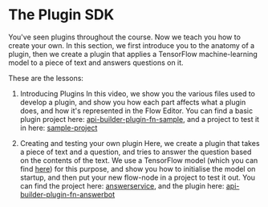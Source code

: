 # The Plugin SDK

You've seen plugins throughout the course. Now we teach you how to create your own. In this section, we first introduce you to the anatomy of a plugin, then we create a plugin that applies a TensorFlow machine-learning model to a piece of text and answers questions on it.

These are the lessons:

1. Introducing Plugins
In this video, we show you the various files used to develop a plugin, and show you how each part affects what a plugin does, and how it's represented in the Flow Editor. You can find a basic plugin project here: [api-builder-plugin-fn-sample](https://github.com/Axway-API-Builder-Ext/Axway-University/tree/main/section-6/api-builder-plugin-sample), and a project to test it in here: [sample-project](https://github.com/Axway-API-Builder-Ext/Axway-University/tree/main/section-6/sample-project)

2. Creating and testing your own plugin
Here, we create a plugin that takes a piece of text and a question, and tries to answer the question based on the contents of the text. We use a TensorFlow model (which you can find [here](https://www.npmjs.com/package/@tensorflow-models/qna)) for this purpose, and show you how to initialise the model on startup, and then put your new flow-node in a project to test it out. You can find the project here: [answerservice](https://github.com/Axway-API-Builder-Ext/Axway-University/tree/main/section-6/answerservice), and the plugin here: [api-builder-plugin-fn-answerbot](https://github.com/Axway-API-Builder-Ext/Axway-University/tree/main/section-6/api-builder-plugin-fn-answerbot)
